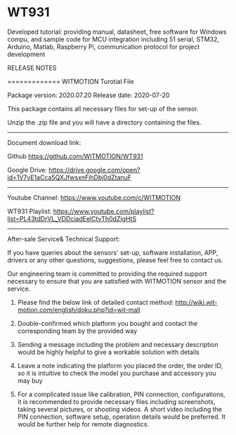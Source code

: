 # WT931
Developed tutorial: providing manual, datasheet, free software for Windows compu, and sample code for MCU integration including 51 serial, STM32, Arduino, Matlab, Raspberry Pi, communication protocol for project development

RELEASE NOTES

=============
WITMOTION Turotial File 

Package version: 2020.07.20
Release date:    2020-07-20

This package contains all necessary files for set-up of the sensor.

Unzip the .zip file and you will have a directory containing the files.

-----------

Document download link:

Github 
https://github.com/WITMOTION/WT931

Google Drive: 
https://drive.google.com/open?id=1V7vE1aCca5QXJfwsxnFihDbj0dZtanuF

-----------
Youtube Channel: 
https://www.youtube.com/c/WITMOTION

WT931 Playlist: 
https://www.youtube.com/playlist?list=PL43tdDrVL_VDDciadEelCtvTh0dZjgHtS

-----------
After-sale Service& Technical Support: 

If you have queries about the sensors' set-up, software installation, APP, drivers or any other questions, suggestions, please feel free to contact us.

Our engineering team is committed to providing the required support necessary to ensure that you are satisfied with WITMOTION sensor and the service.

1. Please find the below link of detailed contact method: 
http://wiki.wit-motion.com/english/doku.php?id=wit-mall

2. Double-confirmed which platform you bought and contact the corresponding team by the provided way

3. Sending a message including the problem and necessary description would be highly helpful to give a workable solution with details

4. Leave a note indicating the platform you placed the order, the order ID, so it is intuitive to check the model you purchase and accessory you may buy

5. For a complicated issue like calibration, PIN connection, configurations, it is recommended to provide necessary files including screenshots, 
taking several pictures, or shooting videos. A short video including the PIN connection, software setup, operation details would be preferred.
It would be further help for remote diagnostics.

